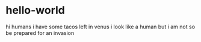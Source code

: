 # hello-world
hi humans
i have some tacos left in  venus
i look like a human but i am not so be prepared for an invasion 

